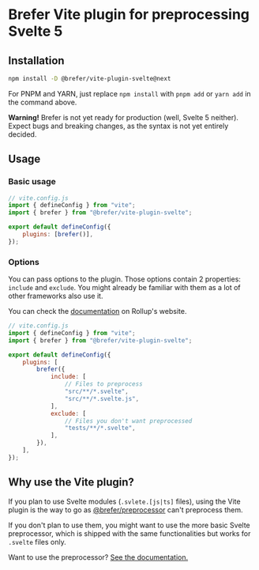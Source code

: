 # Brefer Vite plugin for preprocessing Svelte 5

## Installation

```bash
npm install -D @brefer/vite-plugin-svelte@next
```

For PNPM and YARN, just replace `npm install` with `pnpm add` or `yarn add` in the command above.

**Warning!** Brefer is not yet ready for production (well, Svelte 5 neither). Expect bugs and breaking changes, as the syntax is not yet entirely decided.

## Usage

### Basic usage

```js
// vite.config.js
import { defineConfig } from "vite";
import { brefer } from "@brefer/vite-plugin-svelte";

export default defineConfig({
	plugins: [brefer()],
});
```

### Options

You can pass options to the plugin. Those options contain 2 properties: `include` and `exclude`. You might already be familiar with them as a lot of other frameworks also use it.

You can check the [documentation](https://rollupjs.org/configuration-options/#watch-exclude) on Rollup's website.

```js
// vite.config.js
import { defineConfig } from "vite";
import { brefer } from "@brefer/vite-plugin-svelte";

export default defineConfig({
	plugins: [
		brefer({
			include: [
				// Files to preprocess
				"src/**/*.svelte",
				"src/**/*.svelte.js",
			],
			exclude: [
				// Files you don't want preprocessed
				"tests/**/*.svelte",
			],
		}),
	],
});
```

## Why use the Vite plugin?

If you plan to use Svelte modules (`.svlete.[js|ts]` files), using the Vite plugin is the way to go as [@brefer/preprocessor](../preprocessor/readme.md) can't preprocess them.

If you don't plan to use them, you might want to use the more basic Svelte preprocessor, which is shipped with the same functionalities but works for `.svelte` files only.

Want to use the preprocessor? [See the documentation.](../preprocessor/readme.md)
